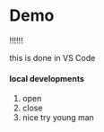 # Demo

!!!!!!


this is done in VS Code


#### local developments

1. open 
2. close 
3. nice try young man

